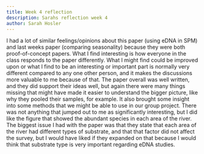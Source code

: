 ```yaml
---
title: Week 4 reflection
description: Sarahs reflection week 4
author: Sarah Hosler
---
```

I had a lot of similar feelings/opinions about this paper (using eDNA in SPM) and last weeks paper (comparing seasonality) because they were both proof-of-concept papers. What I find interesting is how everyone in the class responds to the paper differently. What I might find could be improved upon or what I find to be an interesting or important part is normally very different compared to any one other person, and it makes the discussions more valuable to me because of that.
The paper overall was well written, and they did support their ideas well, but again there were many things missing that might have made it easier to understand the bigger picture, like why they pooled their samples, for example. It also brought some insight into some methods that we might be able to use in our group project. There was not anything that jumped out to me as significantly interesting, but I did like the figure that showed the abundant species in each area of the river. The biggest issue I had with the paper was that they state that each area of the river had different types of substrate, and that that factor did not affect the survey, but I would have liked if they expanded on that because I would think that substrate type is very important regarding eDNA studies.

